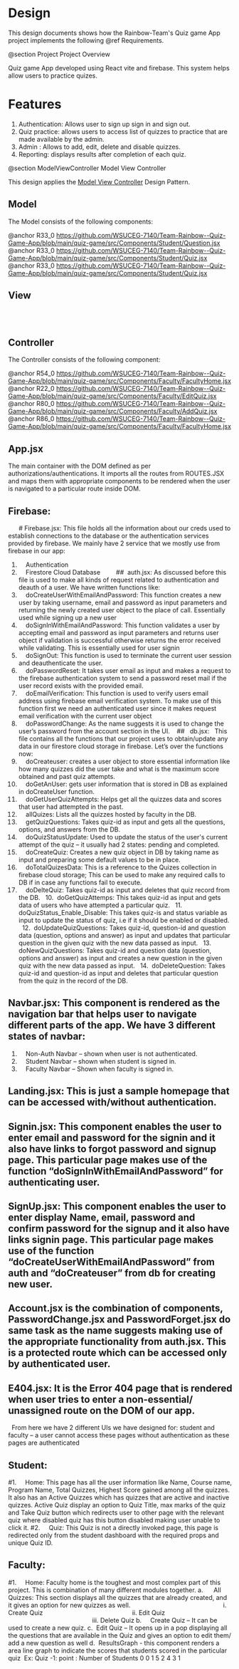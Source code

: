 # Design

This design documents shows how the Rainbow-Team's Quiz game App project implements the following @ref Requirements.

@section Project Project Overview

Quiz game App developed using React vite and firebase. This system helps allow users to practice quizes.

# Features
1.	Authentication: Allows user to sign up sign in and sign out.
2.	Quiz practice: allows users to access list of quizzes to practice that are made available by the admin.
3.	Admin : Allows to add, edit, delete and disable quizzes.
4.	Reporting: displays results after completion of each quiz.

@section ModelViewController Model View Controller

This design applies the [Model View Controller](https://en.wikipedia.org/wiki/Model–view–controller) Design Pattern.

## Model

The Model consists of the following components:

@anchor R33_0 https://github.com/WSUCEG-7140/Team-Rainbow--Quiz-Game-App/blob/main/quiz-game/src/Components/Student/Question.jsx
@anchor R33_0 https://github.com/WSUCEG-7140/Team-Rainbow--Quiz-Game-App/blob/main/quiz-game/src/Components/Student/Quiz.jsx
@anchor R33_0 https://github.com/WSUCEG-7140/Team-Rainbow--Quiz-Game-App/blob/main/quiz-game/src/Components/Student/Quiz.jsx

## View
<br>
<br>

## Controller

The Controller consists of the following component:

@anchor R54_0 https://github.com/WSUCEG-7140/Team-Rainbow--Quiz-Game-App/blob/main/quiz-game/src/Components/Faculty/FacultyHome.jsx
@anchor R22_0 https://github.com/WSUCEG-7140/Team-Rainbow--Quiz-Game-App/blob/main/quiz-game/src/Components/Faculty/EditQuiz.jsx
@anchor R80_0 https://github.com/WSUCEG-7140/Team-Rainbow--Quiz-Game-App/blob/main/quiz-game/src/Components/Faculty/AddQuiz.jsx
@anchor R86_0 https://github.com/WSUCEG-7140/Team-Rainbow--Quiz-Game-App/blob/main/quiz-game/src/Components/Faculty/FacultyHome.jsx


## App.jsx
The main container with the DOM defined as per authorizations/authentications.
It imports all the routes from ROUTES.JSX and maps them with appropriate components to be rendered when the user is navigated to a particular route inside DOM.

## Firebase:
      # Firebase.jsx:
This file holds all the information about our creds used to establish connections to the database or the authentication services provided by firebase.
We mainly have 2 service that we mostly use from firebase in our app:
1.     Authentication
2.     Firestore Cloud Database
 
 
    ##  auth.jsx:
As discussed before this file is used to make all kinds of request related to authentication and deauth of a user. We have written functions like:
1.     doCreateUserWithEmailAndPassword: This function creates a new user by taking username, email and password as input parameters and returning the newly created user object to the place of call. Essentially used while signing up a new user
 
2.     doSignInWithEmailAndPassword: This function validates a user by accepting email and password as input parameters and returns user object if validation is successful otherwise returns the error received while validating. This is essentially used for user signin
 
3.     doSignOut: This function is used to terminate the current user session and deauthenticate the user.
 
4.     doPasswordReset: It takes user email as input and makes a request to the firebase authentication system to send a password reset mail if the user record exists with the provided email.
 
5.     doEmailVerification: This function is used to verify users email address using firebase email verification system. To make use of this function first we need an authenticated user since it makes request email verification with the current user object
 
6.     doPasswordChange: As the name suggests it is used to change the user’s password from the account section in the UI.
 
  ##   db.jsx:
 
This file contains all the functions that our project uses to obtain/update any data in our firestore cloud storage in firebase. Let’s over the functions now:
 
1.     doCreateuser: creates a user object to store essential information like how many quizzes did the user take and what is the maximum score obtained and past quiz attempts.
 
2.     doGetAnUser: gets user information that is stored in DB as explained in doCreateUser function.
 
 
3.     doGetUserQuizAttempts: Helps get all the quizzes data and scores that user had attempted in the past.
 
4.     allQuizes: Lists all the quizzes hosted by faculty in the DB.
 
5.     getQuizQuestions: Takes quiz-id as input and gets all the questions, options, and answers from the DB.
 
6.     doQuizStatusUpdate: Used to update the status of the user's current attempt of the quiz – it usually had 2 states: pending and completed.
 
7.     doCreateQuiz: Creates a new quiz object in DB by taking name as input and preparing some default values to be in place.
 
8.     doTotalQuizesData: This is a reference to the Quizes collection in firebase cloud storage; This can be used to make any required calls to DB if in case any functions fail to execute.
 
9.     doDelteQuiz: Takes quiz-id as input and deletes that quiz record from the DB.
 
10.  doGetQuizAttemps: This takes quiz-id as input and gets data of users who have attempted a particular quiz.
 
11.  doQuizStatus_Enable_Disable: This takes quiz-is and status variable as input to update the status of quiz, i.e if it should be enabled or disabled.
 
12.  doUpdateQuizQuestions: Takes quiz-id, question-id and question data (question, options and answer) as input and updates that particular question in the given quiz with the new data passed as input.
 
13.  doNewQuizQuestions: Takes quiz-id and question data (question, options and answer) as input and creates a new question in the given quiz with the new data passed as input.
 
14.  doDeleteQuestion: Takes quiz-id and question-id as input and deletes that particular question from the quiz in the record of the DB.
 
 
 
## Navbar.jsx: This component is rendered as the navigation bar that helps user to navigate different parts of the app. We have 3 different states of navbar:
1.     Non-Auth Navbar – shown when user is not authenticated.
2.     Student Navbar – shown when student is signed in.
3.     Faculty Navbar – Shown when faculty is signed in.

## Landing.jsx: This is just a sample homepage that can be accessed with/without authentication.

## Signin.jsx: This component enables the user to enter email and password for the signin and it also have links to forgot password and signup page. This particular page makes use of the function “doSignInWithEmailAndPassword” for authenticating user.

## SignUp.jsx: This component enables the user to enter display Name, email, password and confirm password for the signup and it also have links signin page. This particular page makes use of the function “doCreateUserWithEmailAndPassword” from auth and “doCreateuser” from db for creating new user.

## Account.jsx is the combination of components, PasswordChange.jsx and PasswordForget.jsx do same task as the name suggests making use of the appropriate functionality from auth.jsx. This is a protected route which can be accessed only by authenticated user.

## E404.jsx: It is the Error 404 page that is rendered when user tries to enter a non-essential/ unassigned route on the DOM of our app.
 
From here we have 2 different UIs we have designed for: student and faculty – a user cannot access these pages without authentication as these pages are authenticated

## Student:

#1.     Home: This page has all the user information like Name, Course name, Program Name, Total Quizzes, Highest Score gained among all the quizzes. It also has an Active Quizzes which has quizzes that are active and inactive quizzes. Active Quiz display an option to Quiz Title, max marks of the quiz and Take Quiz button which redirects user to other page with the relevant quiz where disabled quiz has this button disabled making user unable to click it.
#2.     Quiz: This Quiz is not a directly invoked page, this page is redirected only from the student dashboard with the required props and unique Quiz ID.
 
 
## Faculty:

#1.     Home: Faculty home is the toughest and most complex part of this project. This is combination of many different modules together.
a.      All Quizzes: This section displays all the quizzes that are already created, and it gives an option for new quizzes as well.
                                                    i. 	Create Quiz
                                                  ii. 	Edit Quiz
                                                iii. 	Delete Quiz
b.     Create Quiz – It can be used to create a new quiz.
c.  Edit Quiz – It opens up in a pop displaying all the questions that are available in the Quiz and gives an option to edit them/ add a new question as well
d.  ResultsGraph - this component renders a area line graph to indicate the scores that students scored in the particular quiz 
		Ex: Quiz -1: point : Number of Students
					0	0
1	5
					2	4
					3	1
